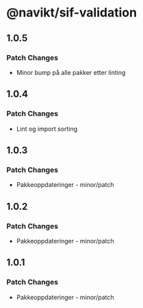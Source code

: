 # @navikt/sif-validation

## 1.0.5

### Patch Changes

- Minor bump på alle pakker etter linting

## 1.0.4

### Patch Changes

- Lint og import sorting

## 1.0.3

### Patch Changes

- Pakkeoppdateringer - minor/patch

## 1.0.2

### Patch Changes

- Pakkeoppdateringer - minor/patch

## 1.0.1

### Patch Changes

- Pakkeoppdateringer - minor/patch

